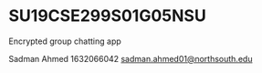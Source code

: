 # SU19CSE299S01G05NSU
Encrypted group chatting app

Sadman Ahmed 
1632066042
sadman.ahmed01@northsouth.edu
